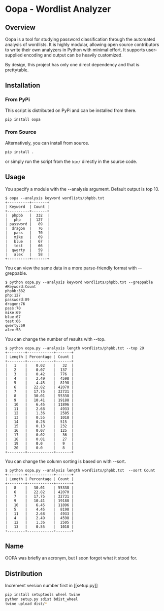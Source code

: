 # Oopa - Wordlist Analyzer

## Overview

Oopa is a tool for studying password classification through the automated
analysis of wordlists. It is highly modular, allowing
open source contributors to write their own analyzers in Python with minimal
effort. It supports user-supplied encoding and output can be
heavily customized.

By design, this project has only one direct dependency and that is prettytable.

## Installation

### From PyPi

This script is distributed on PyPi and can be installed from there.

```bash
pip install oopa
```

### From Source

Alternatively, you can install from source.

```bash
pip install .
````

or simply run the script from the `bin/` directly in the source code.

## Usage

You specify a module with the --analysis argument. Default output is top 10.

    $ oopa --analysis keyword wordlists/phpbb.txt 
    +----------+-------+
    | Keyword  | Count |
    +----------+-------+
    |  phpbb   |  332  |
    |   php    |  127  |
    | password |   89  |
    |  dragon  |   76  |
    |   pass   |   70  |
    |   mike   |   69  |
    |   blue   |   67  |
    |   test   |   66  |
    |  qwerty  |   59  |
    |   alex   |   58  |
    +----------+-------+

You can view the same data in a more parse-friendly format with --greppable.

    $ python oopa.py --analysis keyword wordlists/phpbb.txt --greppable
    #Keyword:Count
    phpbb:332
    php:127
    password:89
    dragon:76
    pass:70
    mike:69
    blue:67
    test:66
    qwerty:59
    alex:58

You can change the number of results with --top.

    $ python oopa.py --analysis length wordlists/phpbb.txt --top 20
    +--------+------------+-------+
    | Length | Percentage | Count |
    +--------+------------+-------+
    |   1    |    0.02    |   32  |
    |   2    |    0.07    |  137  |
    |   3    |    0.42    |  776  |
    |   4    |    2.49    |  4598 |
    |   5    |    4.45    |  8198 |
    |   6    |   22.82    | 42070 |
    |   7    |   17.75    | 32731 |
    |   8    |   30.01    | 55338 |
    |   9    |   10.41    | 19188 |
    |   10   |    6.45    | 11896 |
    |   11   |    2.68    |  4933 |
    |   12   |    1.36    |  2505 |
    |   13   |    0.55    |  1018 |
    |   14   |    0.28    |  515  |
    |   15   |    0.13    |  232  |
    |   16   |    0.07    |  125  |
    |   17   |    0.02    |   36  |
    |   18   |    0.01    |   27  |
    |   19   |    0.0     |   9   |
    |   20   |    0.0     |   8   |
    +--------+------------+-------+

You can change the column sorting is based on with --sort.

    $ python oopa.py --analysis length wordlists/phpbb.txt  --sort Count
    +--------+------------+-------+
    | Length | Percentage | Count |
    +--------+------------+-------+
    |   8    |   30.01    | 55338 |
    |   6    |   22.82    | 42070 |
    |   7    |   17.75    | 32731 |
    |   9    |   10.41    | 19188 |
    |   10   |    6.45    | 11896 |
    |   5    |    4.45    |  8198 |
    |   11   |    2.68    |  4933 |
    |   4    |    2.49    |  4598 |
    |   12   |    1.36    |  2505 |
    |   13   |    0.55    |  1018 |
    +--------+------------+-------+

## Name

OOPA was briefly an acronym, but I soon forgot what it stood for.

## Distribution

Increment version number first in [[setup.py]]

```bash
pip install setuptools wheel twine
python setup.py sdist bdist_wheel
twine upload dist/*
```
